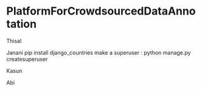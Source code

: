 # PlatformForCrowdsourcedDataAnnotation

Thisal



Janani
pip install django_countries
make a superuser : python manage.py createsuperuser


Kasun



Abi
